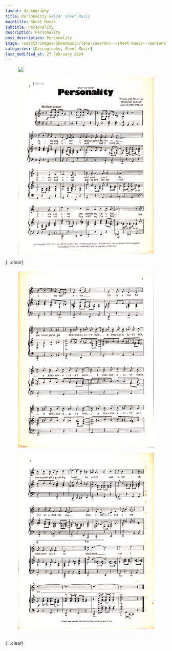 ```yaml
---
layout: discography
title: Personality &#124; Sheet Music
maintitle: Sheet Music
subtitle: Personality
description: Personality
post_description: Personality
image: /assets/images/Sheetmusic/lena-zavaroni---sheet-music---personality-01.jpg
categories: [Discography, Sheet Music]
last_modified_at: 27 February 2024
---
```


<figure class="fig1">
<a href="/assets/images/Sheetmusic/lena-zavaroni---sheet-music---personality-01.jpg"><img src="/assets/images/Sheetmusic/lena-zavaroni---sheet-music---personality-01.jpg" class="full-width zoom-in" /></a>
</figure>

<figure class="fig2">
<a href="/assets/images/Sheetmusic/lena-zavaroni---sheet-music---personality-02.jpg"><img src="/assets/images/Sheetmusic/lena-zavaroni---sheet-music---personality-02.jpg" class="full-width zoom-in" /></a>
</figure>

{: .clear}

<figure class="fig1">
<a href="/assets/images/Sheetmusic/lena-zavaroni---sheet-music---personality-03.jpg"><img src="/assets/images/Sheetmusic/lena-zavaroni---sheet-music---personality-03.jpg" class="full-width zoom-in" /></a>
</figure>

<figure class="fig2">
<a href="/assets/images/Sheetmusic/lena-zavaroni---sheet-music---personality-04.jpg"><img src="/assets/images/Sheetmusic/lena-zavaroni---sheet-music---personality-04.jpg" class="full-width zoom-in" /></a>
</figure>

<br />{: .clear}

